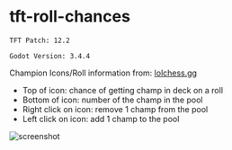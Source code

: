 # tft-roll-chances
```TFT Patch: 12.2```

```Godot Version: 3.4.4```

Champion Icons/Roll information from: [lolchess.gg](https://lolchess.gg/guide/reroll)

- Top of icon: chance of getting champ in deck on a roll
- Bottom of icon: number of the champ in the pool
- Right click on icon: remove 1 champ from the pool
- Left click on icon: add 1 champ to the pool

![screenshot](screenshots/example.png)
